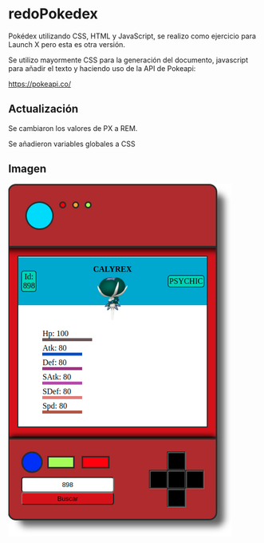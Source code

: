 # redoPokedex
Pokédex utilizando CSS, HTML y JavaScript, se realizo como ejercicio para Launch X pero esta es otra versión.

Se utilizo mayormente CSS para la generación del documento, javascript para añadir el texto y haciendo uso de la API de Pokeapi:

https://pokeapi.co/

## Actualización
Se cambiaron los valores de PX a REM.

Se añadieron variables globales a CSS

## Imagen
![version 3](pokedex-v2.png)

